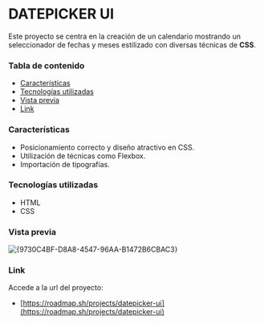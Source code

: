 # DATEPICKER UI

Este proyecto se centra en la creación de un calendario mostrando un seleccionador de fechas y meses estilizado con diversas técnicas de **CSS**.

### Tabla de contenido

- [Características](#Caracteristicas)
- [Tecnologías utilizadas](#Tecnologias-utilizadas)
- [Vista previa](#Vista-previa)
- [Link](#Link)

### Características

- Posicionamiento correcto y diseño atractivo en CSS.
- Utilización de técnicas como Flexbox.
- Importación de tipografías.

### Tecnologías utilizadas

- HTML
- CSS

### Vista previa

![{9730C4BF-D8A8-4547-96AA-B1472B6CBAC3}](https://github.com/user-attachments/assets/37820b42-f088-4cb9-bbdb-f24e27a5640b)

### Link

Accede a la url del proyecto:

- [https://roadmap.sh/projects/datepicker-ui](https://roadmap.sh/projects/datepicker-ui)
